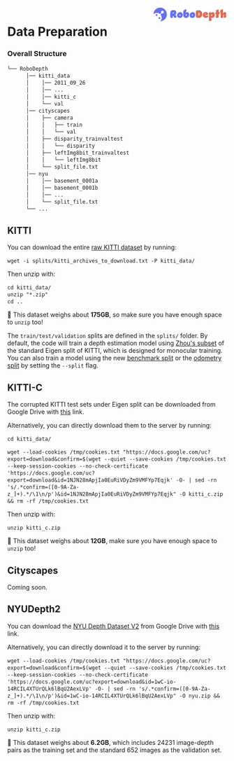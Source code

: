 <img src="../docs/figs/logo2.png" align="right" width="34%">

# Data Preparation

### Overall Structure
```shell
└── RoboDepth 
      │── kitti_data
      │    │── 2011_09_26
      │    │── ...
      │    │── kitti_c
      │    └── val
      │── cityscapes
      │    ├── camera
      │    │   ├── train
      │    │   └── val
      │    ├── disparity_trainvaltest
      │    │   └── disparity
      │    ├── leftImg8bit_trainvaltest
      │    │   └── leftImg8bit
      │    └── split_file.txt
      │── nyu
      │    │── basement_0001a
      │    │── basement_0001b
      │    │── ...
      │    └── split_file.txt
      └── ...
```


## KITTI
You can download the entire [raw KITTI dataset](http://www.cvlibs.net/datasets/kitti/raw_data.php) by running:
```shell
wget -i splits/kitti_archives_to_download.txt -P kitti_data/
```
Then unzip with:
```shell
cd kitti_data/
unzip "*.zip"
cd ..
```
:dart: This dataset weighs about **175GB**, so make sure you have enough space to `unzip` too!

The `train/test/validation` splits are defined in the `splits/` folder.
By default, the code will train a depth estimation model using [Zhou's subset](https://github.com/tinghuiz/SfMLearner) of the standard Eigen split of KITTI, which is designed for monocular training.
You can also train a model using the new [benchmark split](http://www.cvlibs.net/datasets/kitti/eval_depth.php?benchmark=depth_prediction) or the [odometry split](http://www.cvlibs.net/datasets/kitti/eval_odometry.php) by setting the `--split` flag.


## KITTI-C
The corrupted KITTI test sets under Eigen split can be downloaded from Google Drive with [this](https://drive.google.com/file/d/1NJN28mApjIa0EuRiVDyZm9VMFYp7Eqjk/view?usp=sharing) link.

Alternatively, you can directly download them to the server by running:
```shell
cd kitti_data/
```
```shell
wget --load-cookies /tmp/cookies.txt "https://docs.google.com/uc?export=download&confirm=$(wget --quiet --save-cookies /tmp/cookies.txt --keep-session-cookies --no-check-certificate 'https://docs.google.com/uc?export=download&id=1NJN28mApjIa0EuRiVDyZm9VMFYp7Eqjk' -O- | sed -rn 's/.*confirm=([0-9A-Za-z_]+).*/\1\n/p')&id=1NJN28mApjIa0EuRiVDyZm9VMFYp7Eqjk" -O kitti_c.zip && rm -rf /tmp/cookies.txt
```
Then unzip with:
```shell
unzip kitti_c.zip
```
:dart: This dataset weighs about **12GB**, make sure you have enough space to `unzip` too!


## Cityscapes
Coming soon.


## NYUDepth2
You can download the [NYU Depth Dataset V2](https://cs.nyu.edu/~silberman/datasets/nyu_depth_v2.html) from Google Drive with [this](https://drive.google.com/file/d/1wC-io-14RCIL4XTUrQLk6lBqU2AexLVp/view?usp=share_link) link. 

Alternatively, you can directly download it to the server by running:
```shell
wget --load-cookies /tmp/cookies.txt "https://docs.google.com/uc?export=download&confirm=$(wget --quiet --save-cookies /tmp/cookies.txt --keep-session-cookies --no-check-certificate 'https://docs.google.com/uc?export=download&id=1wC-io-14RCIL4XTUrQLk6lBqU2AexLVp' -O- | sed -rn 's/.*confirm=([0-9A-Za-z_]+).*/\1\n/p')&id=1wC-io-14RCIL4XTUrQLk6lBqU2AexLVp" -O nyu.zip && rm -rf /tmp/cookies.txt
```
Then unzip with:
```shell
unzip kitti_c.zip
```
:dart: This dataset weighs about **6.2GB**, which includes 24231 image-depth pairs as the training set and the standard 652 images as the validation set.




